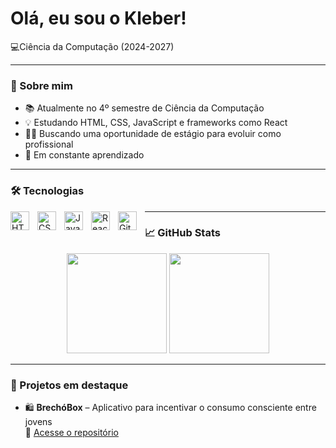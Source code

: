<h1>Olá, eu sou o Kleber!</h1>

<p >
  💻Ciência da Computação (2024-2027) <br>
  
  
</p>

---

### 🧠 Sobre mim

- 📚 Atualmente no 4º semestre de Ciência da Computação
- 💡 Estudando HTML, CSS, JavaScript e frameworks como React
- 👨‍💻 Buscando uma oportunidade de estágio para evoluir como profissional
- 🌱 Em constante aprendizado 

---

### 🛠️ Tecnologias

<img 
    align="left" 
    alt="HTML"
    title="HTML" 
    width="30px" 
    style="padding-right: 10px;" 
    src="https://cdn.jsdelivr.net/gh/devicons/devicon@latest/icons/html5/html5-original.svg" 
/>
<img 
    align="left" 
    alt="CSS" 
    title="CSS"
    width="30px" 
    style="padding-right: 10px;" 
    src="https://cdn.jsdelivr.net/gh/devicons/devicon@latest/icons/css3/css3-original.svg" 
/>
<img 
    align="left" 
    alt="JavaScript" 
    title="JavaScript"
    width="30px" 
    style="padding-right: 10px;" 
    src="https://cdn.jsdelivr.net/gh/devicons/devicon@latest/icons/javascript/javascript-original.svg" 
/>
<img 
    align="left" 
    alt="React"
    title="React" 
    width="30px" 
    style="padding-right: 10px;" 
    src="https://cdn.jsdelivr.net/gh/devicons/devicon@latest/icons/react/react-original.svg" 
/>
<img 
    align="left" 
    alt="Git" 
    title="Git"
    width="30px" 
    style="padding-right: 10px;" 
    src="https://cdn.jsdelivr.net/gh/devicons/devicon@latest/icons/git/git-original.svg" 
/>

---

### 📈 GitHub Stats

<p align="center">
  <img height="160em" src="https://github-readme-stats.vercel.app/api?username=KleberAr4uj0&show_icons=true&theme=dracula&count_private=true" />
  <img height="160em" src="https://github-readme-stats.vercel.app/api/top-langs/?username=KleberAr4uj0&layout=compact&theme=dracula" />
</p>

---


### 📌 Projetos em destaque

- 🛍️ **BrechóBox** – Aplicativo para incentivar o consumo consciente entre jovens  
  🔗 [Acesse o repositório](https://github.com/KleberAr4uj0/BrechoBox)



